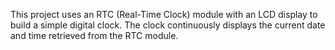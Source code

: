 This project uses an RTC (Real-Time Clock) module with an LCD display to build a simple digital clock. The clock continuously displays the current date and time retrieved from the RTC module.
